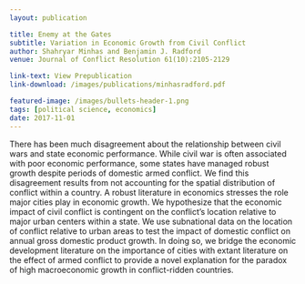 ```yaml
---
layout: publication

title: Enemy at the Gates
subtitle: Variation in Economic Growth from Civil Conflict
author: Shahryar Minhas and Benjamin J. Radford
venue: Journal of Conflict Resolution 61(10):2105-2129

link-text: View Prepublication
link-download: /images/publications/minhasradford.pdf

featured-image: /images/bullets-header-1.png
tags: [political science, economics]
date: 2017-11-01
---
```


There has been much disagreement about the relationship between civil wars and state economic performance. While civil war is often associated with poor economic performance, some states have managed robust growth despite periods of domestic armed conflict. We find this disagreement results from not accounting for the spatial distribution of conflict within a country. A robust literature in economics stresses the role major cities play in economic growth. We hypothesize that the economic impact of civil conflict is contingent on the conflict’s location relative to major urban centers within a state. We use subnational data on the location of conflict relative to urban areas to test the impact of domestic conflict on annual gross domestic product growth. In doing so, we bridge the economic development literature on the importance of cities with extant literature on the effect of armed conflict to provide a novel explanation for the paradox of high macroeconomic growth in conflict-ridden countries.